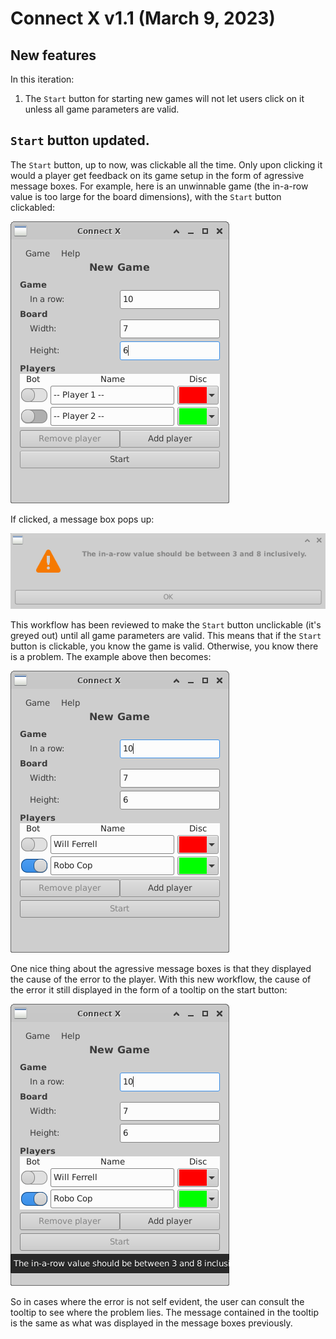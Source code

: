 # Connect X v1.1 (March 9, 2023)

## New features

In this iteration:

1. The `Start` button for starting new games will not let
   users click on it unless all game parameters are valid.


## `Start` button updated.

The `Start` button, up to now, was clickable all the time. Only
upon clicking it would a player get feedback on its game setup
in the form of agressive message boxes. For example, here is
an unwinnable game (the in-a-row value is too large for the
board dimensions), with the `Start` button clickabled:

![Start button enabled](./startclickable.png)

If clicked, a message box pops up:

![Agressive message box](./messagebox.png)

This workflow has been reviewed to make the `Start` button
unclickable (it's greyed out) until all game parameters
are valid. This means that if the `Start` button is clickable,
you know the game is valid. Otherwise, you know there is
a problem. The example above then becomes:

![Error tooltip](./startnotclickable.png)

One nice thing about the agressive message boxes is that
they displayed the cause of the error to the player. With
this new workflow, the cause of the error it still displayed
in the form of a tooltip on the start button:

![Error tooltip](./tooltip.png)

So in cases where the error is not self evident, the user
can consult the tooltip to see where the problem lies. The
message contained in the tooltip is the same as what was
displayed in the message boxes previously.
